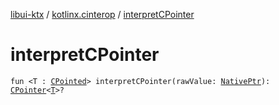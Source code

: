 [libui-ktx](../index.md) / [kotlinx.cinterop](index.md) / [interpretCPointer](./interpret-c-pointer.md)

# interpretCPointer

`fun <T : `[`CPointed`](-c-pointed/index.md)`> interpretCPointer(rawValue: `[`NativePtr`](-native-ptr.md)`): `[`CPointer`](-c-pointer/index.md)`<`[`T`](interpret-c-pointer.md#T)`>?`